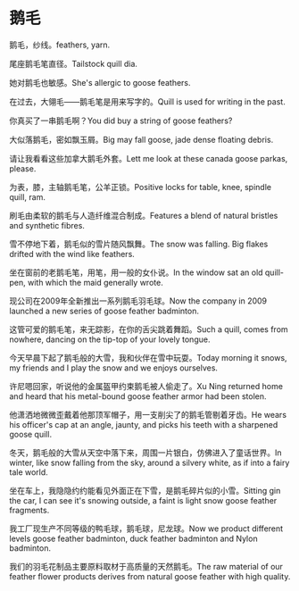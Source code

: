 # 鹅毛

<p><span class="chinese">鹅毛，纱线。</span><span class="english">feathers, yarn.</span></p>

<p><span class="chinese">尾座鹅毛笔直径。</span><span class="english">Tailstock quill dia.</span></p>

<p><span class="chinese">她对鹅毛也敏感。</span><span class="english">She's allergic to goose feathers.</span></p>

<p><span class="chinese">在过去，大翎毛——鹅毛笔是用来写字的。</span><span class="english">Quill is used for writing in the past.</span></p>

<p><span class="chinese">你真买了一串鹅毛啊？</span><span class="english">You did buy a string of goose feathers?</span></p>

<p><span class="chinese">大似落鹅毛，密如飘玉屑。</span><span class="english">Big may fall goose, jade dense floating debris.</span></p>

<p><span class="chinese">请让我看看这些加拿大鹅毛外套。</span><span class="english">Lett me look at these canada goose parkas, please.</span></p>

<p><span class="chinese">为表，膝，主轴鹅毛笔，公羊正锁。</span><span class="english">Positive locks for table, knee, spindle quill, ram.</span></p>

<p><span class="chinese">刷毛由柔软的鹅毛与人造纤维混合制成。</span><span class="english">Features a blend of natural bristles and synthetic fibres.</span></p>

<p><span class="chinese">雪不停地下着，鹅毛似的雪片随风飘舞。</span><span class="english">The snow was falling. Big flakes drifted with the wind like feathers.</span></p>

<p><span class="chinese">坐在窗前的老鹅毛笔，用笔，用一般的女仆说。</span><span class="english">In the window sat an old quill-pen, with which the maid generally wrote.</span></p>

<p><span class="chinese">现公司在2009年全新推出一系列鹅毛羽毛球。</span><span class="english">Now the company in 2009 launched a new series of goose feather badminton.</span></p>

<p><span class="chinese">这管可爱的鹅毛笔，来无踪影，在你的舌尖跳着舞蹈。</span><span class="english">Such a quill, comes from nowhere, dancing on the tip-top of your lovely tongue.</span></p>

<p><span class="chinese">今天早晨下起了鹅毛般的大雪，我和伙伴在雪中玩耍。</span><span class="english">Today morning it snows, my friends and I play the snow and we enjoys ourselves.</span></p>

<p><span class="chinese">许尼嗯回家，听说他的金属盔甲约束鹅毛被人偷走了。</span><span class="english">Xu Ning returned home and heard that his metal-bound goose feather armor had been stolen.</span></p>

<p><span class="chinese">他潇洒地微微歪戴着他那顶军帽子，用一支削尖了的鹅毛管剔着牙齿。</span><span class="english">He wears his officer's cap at an angle, jaunty, and picks his teeth with a sharpened goose quill.</span></p>

<p><span class="chinese">冬天，鹅毛般的大雪从天空中落下来，周围一片银白，仿佛进入了童话世界。</span><span class="english">In winter, like snow falling from the sky, around a silvery white, as if into a fairy tale world.</span></p>

<p><span class="chinese">坐在车上，我隐隐约约能看见外面正在下雪，是鹅毛碎片似的小雪。</span><span class="english">Sitting gin the car, I can see it's snowing outside, a faint is light snow goose feather fragments.</span></p>

<p><span class="chinese">我工厂现生产不同等级的鸭毛球，鹅毛球，尼龙球。</span><span class="english">Now we product different levels goose feather badminton, duck feather badminton and Nylon badminton.</span></p>

<p><span class="chinese">我们的羽毛花制品主要原料取材于高质量的天然鹅毛。</span><span class="english">The raw material of our feather flower products derives from natural goose feather with high quality.</span></p>

